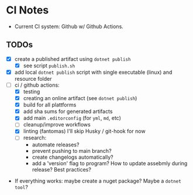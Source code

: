 # CI Notes

- Current CI system: Github w/ Github Actions.

## TODOs

- [x] create a published artifact using `dotnet publish`
  - [x] see script `publish.sh`
- [x] add local `dotnet publish` script with single executable (linux) and resource folder
- [ ] ci / github actions:
  - [x] testing
  - [x] creating an online artifact (see `dotnet publish`)
  - [x] build for all plattforms
  - [x] add sha sums for generated artifacts
  - [x] add main `.editorconfig` (for `yml`, `md`, etc)
  - [ ] cleanup/improve workflows
  - [x] linting (fantomas) I'll skip Husky / git-hook for now
  - [ ] research:
    - automate releases?
    - prevent pushing to main branch?
    - create changelogs automatically?
    - add a 'version' flag to program? How to update assebmly during release? Best practices?
- If everything works: maybe create a nuget package? Maybe a `dotnet tool`?